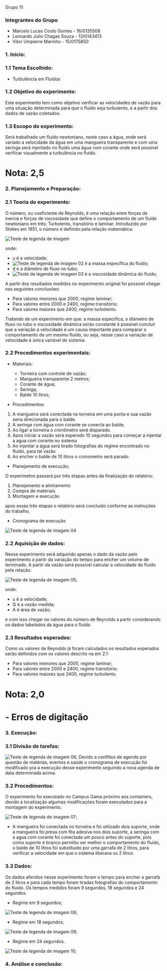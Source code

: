 Grupo 11:

### Integrantes do Grupo 
- Marcelo Lucas Couto Gomes - 16/0135508
- Leonardo Julio Chagas Souza - 13/0143413
- Vitor Umpierre Marinho - 15/0175850

### 1.	Início:

  ### 1.1 Tema Escolhido:
  - Turbulência em Fluidos

  ### 1.2 Objetivo do experimento:
  Este experimento tem como objetivo verificar as velocidades de vazão para uma situação determinada para que o fluído seja turbulento, e a partir dos dados de vazão coletados.
  
  ### 1.3 Escopo do experimento:
  Será trabalhado um fluído newtoniano, neste caso a água, onde será variado a velocidade da água em uma mangueira transparente e com uma seringa será injentado no fluído uma água com corante onde será possível verificar visualmente a turbulência no fluído.
  
  # Nota: 2,5

### 2.	Planejamento e Preparação:

  ### 2.1 Teoria do experimento:
  O número, ou coeficiente de Reynolds, é uma relação entre forças de inercia e forças de viscosidade que define o comportamento de um fluído newtoniano em três: Turbolento, transitório e laminar. Introduzido por Stokes em 1851, o número é definido pela relação matemática:
   
   ![Teste de legenda de imagem](eqnreynolds.gif)
   
   onde:
   -  u é a velocidade;
   -  ![Teste de legenda de imagem 02](ro.gif) é a massa específica do fluído;
   -  d é a diâmetro de fluxo no tubo;
   -  ![Teste de legenda de imagem 03](mi.gif) é a viscosidade dinâmica do fluído;
   
 A partir dos resultados medidos no experimento original foi possível chegar nas seguintes conclusões:
  - Para valores menores que 2000, regime laminar;
  - Para valores entre 2000 e 2400, regime transitório;
  - Para valores maiores que 2400, regime turbolento.
  
 Tratando de um experimento em que: a massa específica, o diâmetro de fluxo no tubo e viscosidade dinâmica serão constante é possível concluir que a variação a velocidade é um causa importante para comparar o comportamento de um mesmo fluído, ou seja, nesse caso a variação de velocidade é única variável do sistema.

  ### 2.2 Procedimentos experimentais:
  
   - Materiais:
      - Torneira com controle de vazão;
      - Mangueira transparente 2 metros;
      - Corante de água;
      - Seringa;
      - Balde 10 litros;
     
   - Procedimentos:
   1. A mangueira será conectada na torneira em uma ponta e sua vazão seria direcionada para o balde.
   2. A seringa com água com corante se conecta ao balde;
   3. Ao ligar a torneira o cronômetro será disparado.
   4. Apos iniciar a vazão será esperado 10 segundos para começar a injentar a agua com corante no sistema
   5. Ao injentar a água será tirado fotografias do regime encontrado no fluído, para tal vazão
   6. Ao encher o balde de 10 litros o cronometro será parado.
  
  - Planejamento de execução;
  
  O experimetno passará por três etapas antes da finalização do relatório:
  1. Planejamento e alinhamento
  2. Compra de materiais
  3. Montagem e execução
  
  apos essas três etapas o relatório será concluído conforme as instruções do trabalho.
  
  - Cronograma de execução
    
  ![Teste de legenda de imagem 04](cronograma.JPG) 
  
  ### 2.2 Aquisição de dados:
  
  Nesse experimento será adquirido apenas o dado da vazão pelo experimento a partir da variação do tempo para encher um volume de terminado. A partir da vazão será possível calcular a velocidade do fluído pela relação:
  
  ![Teste de legenda de imagem 05](velvazao.gif);
  
  onde:
  
   - u é a velocidade;
   - Q é a vazão medida;
   - A é área de vazão;
  
  e com isso chegar no valores do número de Reynolds a partir considerando os dados tabelados da água para o fluído.
  
  ### 2.3 Resultados esperados:
  
  Como os valores de Reynolds já foram calculados os resultados esperados serão definidos com os valores descrito na em 2.1:
  - Para valores menores que 2000, regime laminar;
  - Para valores entre 2000 e 2400, regime transitório;
  - Para valores maiores que 2400, regime turbolento.
  
  # Nota: 2,0
  
# - Erros de digitação 

### 3.	Execução:

  ### 3.1	Divisão de tarefas:

 ![Teste de legenda de imagem 06](novocronograma.JPG);
 Devido a conflitos de agenda por questão de matérias, eventos e saúde o cronograma de execução foi modificado pra a execução desse experimento seguindo a nova agenda de data determinada acima.
 
 ### 3.2	Procedimentos:
 
 O experimento foi executado no Campus Gama próximo aos containers, devido a localização algumas modificações foram executados para a montagem do experimento.
 
 ![Teste de legenda de imagem 07](montagem.jpg);
 
 - A mangueira foi conectada no torneira e foi utilizado dois suporte, onde a mangueira foi presa com fita adesiva nos dois suporte, a seringa com a agua com corante foi conectada um pouco antes do suporte, pois como suporte é branco permitiu ver melhor o comportamento do fluído, o balde de 10 litros foi substituido por uma garrafa de 2 litros, para verificar a velocidade em que o sistema liberava os 2 litros.
 
  ### 3.3	Dados:
  
  Os dados aferidos nesse experimento foram o tempo para encher a garrafa de 2 litros e para cada tempo foram tiradas fotografias do comportamento do fluído. Os tempos medidos foram 9 segundos, 18 segundos e 24 segundos.
  
  - Regime em 9 segundos;
  
  ![Teste de legenda de imagem 08](regime9s.jpg);
  
  - Regime em 18 segundos;
  
  ![Teste de legenda de imagem 09](regime18s.jpg);
  
  - Regime em 24 segundos.
  
  ![Teste de legenda de imagem 10](regime24s.jpg);
  
### 4.	Análise e conclusão:
